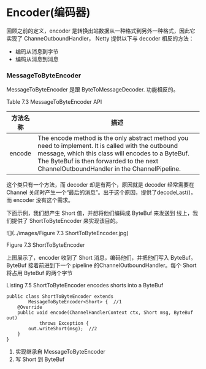 Encoder(编码器)
====

回顾之前的定义，encoder 是转换出站数据从一种格式到另外一种格式，因此它实现了 ChanneOutboundHandler， Netty 提供以下与 decoder 相反的方法：

* 编码从消息到字节
* 编码从消息到消息

### MessageToByteEncoder

MessageToByteEncoder 是跟 ByteToMessageDecoder. 功能相反的。

Table 7.3 MessageToByteEncoder API

方法名称 | 描述
-------|------
encode | The encode method is the only abstract method you need to implement. It is called with the outbound message, which this class will encodes to a ByteBuf. The ByteBuf is then forwarded to the next ChannelOutboundHandler in the ChannelPipeline.

这个类只有一个方法，而 decoder 却是有两个，原因就是 decoder 经常需要在 Channel 关闭时产生一个“最后的消息”。出于这个原因，提供了decodeLast()，而 encoder 没有这个需求。

下面示例，我们想产生 Short 值，并想将他们编码成 ByteBuf 来发送到 线上，我们提供了 ShortToByteEncoder 来实现该目的。

![](../images/Figure 7.3 ShortToByteEncoder.jpg)

Figure 7.3 ShortToByteEncoder

上图展示了，encoder 收到了 Short 消息，编码他们，并把他们写入 ByteBuf。 ByteBuf 接着前进到下一个 pipeline 的ChannelOutboundHandler。每个 Short 将占用 ByteBuf 的两个字节

Listing 7.5 ShortToByteEncoder encodes shorts into a ByteBuf

	public class ShortToByteEncoder extends
	        MessageToByteEncoder<Short> {  //1
	    @Override
	    public void encode(ChannelHandlerContext ctx, Short msg, ByteBuf out)
	            throws Exception {
	        out.writeShort(msg);  //2
	    }
	}

1. 实现继承自 MessageToByteEncoder
2. 写 Short 到 ByteBuf